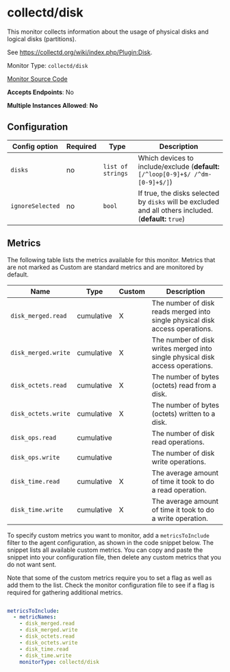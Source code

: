 <!--- GENERATED BY gomplate from scripts/docs/monitor-page.md.tmpl --->

# collectd/disk

This monitor collects information about the usage of
physical disks and logical disks (partitions).

See https://collectd.org/wiki/index.php/Plugin:Disk.


Monitor Type: `collectd/disk`

[Monitor Source Code](https://github.com/signalfx/signalfx-agent/tree/master/internal/monitors/collectd/disk)

**Accepts Endpoints**: No

**Multiple Instances Allowed**: **No**

## Configuration

| Config option | Required | Type | Description |
| --- | --- | --- | --- |
| `disks` | no | `list of strings` | Which devices to include/exclude (**default:** `[/^loop[0-9]+$/ /^dm-[0-9]+$/]`) |
| `ignoreSelected` | no | `bool` | If true, the disks selected by `disks` will be excluded and all others included. (**default:** `true`) |




## Metrics

The following table lists the metrics available for this monitor. Metrics that are not marked as Custom are standard metrics and are monitored by default.

| Name | Type | Custom | Description |
| ---  | ---  | ---    | ---         |
| `disk_merged.read` | cumulative | X | The number of disk reads merged into single physical disk access operations. |
| `disk_merged.write` | cumulative | X | The number of disk writes merged into single physical disk access operations. |
| `disk_octets.read` | cumulative | X | The number of bytes (octets) read from a disk. |
| `disk_octets.write` | cumulative | X | The number of bytes (octets) written to a disk. |
| `disk_ops.read` | cumulative |  | The number of disk read operations. |
| `disk_ops.write` | cumulative |  | The number of disk write operations. |
| `disk_time.read` | cumulative | X | The average amount of time it took to do a read operation. |
| `disk_time.write` | cumulative | X | The average amount of time it took to do a write operation. |


To specify custom metrics you want to monitor, add a `metricsToInclude` filter
to the agent configuration, as shown in the code snippet below. The snippet
lists all available custom metrics. You can copy and paste the snippet into
your configuration file, then delete any custom metrics that you do not want
sent.

Note that some of the custom metrics require you to set a flag as well as add
them to the list. Check the monitor configuration file to see if a flag is
required for gathering additional metrics.

```yaml

metricsToInclude:
  - metricNames:
    - disk_merged.read
    - disk_merged.write
    - disk_octets.read
    - disk_octets.write
    - disk_time.read
    - disk_time.write
    monitorType: collectd/disk
```




